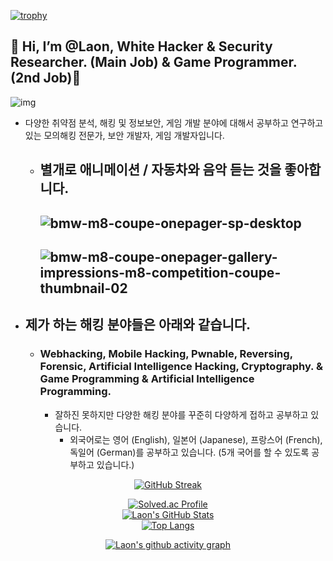 [![trophy](https://github-profile-trophy.vercel.app/?username=Laonhearts&theme=algolia&column=10)](https://github.com/Luon/)

## 💫 Hi, I’m @Laon, White Hacker & Security Researcher. (Main Job) & Game Programmer. (2nd Job)💫
![img](https://github.com/user-attachments/assets/c4acc5f3-f770-4d9a-9079-7f6ee0eebc35)
- 다양한 취약점 분석, 해킹 및 정보보안, 게임 개발 분야에 대해서 공부하고 연구하고 있는 모의해킹 전문가, 보안 개발자, 게임 개발자입니다.
  - 별개로 애니메이션 / 자동차와 음악 듣는 것을 좋아합니다.
    -------------------------------
    ![bmw-m8-coupe-onepager-sp-desktop](https://github.com/user-attachments/assets/aec81e54-34cb-46cb-9082-6298d69ac523)
    ------------------------------------
    ![bmw-m8-coupe-onepager-gallery-impressions-m8-competition-coupe-thumbnail-02](https://github.com/user-attachments/assets/a296ee7c-27cb-42bb-ba3b-1b53e046c101)
    -----------------------------

- ## 제가 하는 해킹 분야들은 아래와 같습니다.

  - ### Webhacking, Mobile Hacking, Pwnable, Reversing, Forensic, Artificial Intelligence Hacking, Cryptography. & Game Programming & Artificial Intelligence Programming.
    
    - 잘하진 못하지만 다양한 해킹 분야를 꾸준히 다양하게 접하고 공부하고 있습니다.
      - 외국어로는 영어 (English), 일본어 (Japanese), 프랑스어 (French), 독일어 (German)를 공부하고 있습니다. (5개 국어를 할 수 있도록 공부하고 있습니다.)
    
<div align = "center">

[![GitHub Streak](https://github-readme-streak-stats.herokuapp.com/?user=Laonhearts&theme=holi-theme)](https://git.io/streak-stats)

[![Solved.ac Profile](http://mazassumnida.wtf/api/v2/generate_badge?boj=dsph9245)](https://solved.ac/dsph9245) <br/>
[![Laon's GitHub Stats](https://github-readme-stats.vercel.app/api?username=Laonhearts&hide=contribs,prs&show_icons=true&theme=ambient_gradient)](https://github.com/anuraghazra/github-readme-stats)
<br>
[![Top Langs](https://github-readme-stats.vercel.app/api/top-langs/?username=Laonhearts&langs_count=10&hide=contribs,prs&show_icons=true&theme=ambient_gradient)](https://github.com/anuraghazra/github-readme-stats)

[![Laon's github activity graph](https://github-readme-activity-graph.vercel.app/graph?username=Laonhearts&theme=react-dark&border=true)](https://github.com/ashutosh00710/github-readme-activity-graph)

</div>
